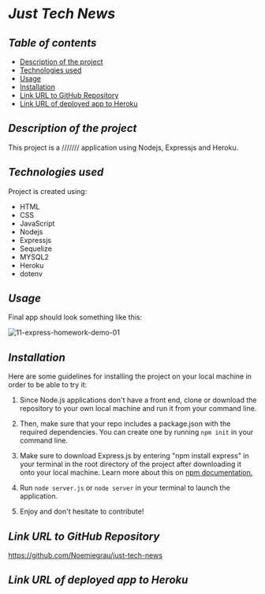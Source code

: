 # **_Just Tech News_**

## **_Table of contents_**
* [Description of the project](#description-of-the-project)
* [Technologies used](#technologies-used)
* [Usage](#usage)
* [Installation](#installation)
* [Link URL to GitHub Repository](#link-URL-to-GitHub-repository)
* [Link URL of deployed app to Heroku](#link-URL-of-deployed-app-to-Heroku)

## **_Description of the project_**
This project is a /////// application using Nodejs, Expressjs and Heroku. 

## **_Technologies used_**
Project is created using:
* HTML
* CSS
* JavaScript
* Nodejs
* Expressjs
* Sequelize
* MYSQL2
* Heroku
* dotenv

## **_Usage_**
Final app should look something like this:

![11-express-homework-demo-01](https://user-images.githubusercontent.com/78329298/116654157-74a4f900-a93d-11eb-87d9-0bbfbc6846a0.png)

## **_Installation_**
Here are some guidelines for installing the project on your local machine in order to be able to try it: 

1. Since Node.js applications don't have a front end, clone or download the repository to your own local machine and run it from your command line.

2. Then, make sure that your repo includes a package.json with the required dependencies. You can create one by running ```npm init``` in your command line.

3. Make sure to download Express.js by entering "npm install express" in your terminal in the root directory of the project after downloading it onto your local machine. Learn more about this on [npm documentation.](https://www.npmjs.com/package/express)

4. Run ```node server.js``` or ```node server``` in your terminal to launch the application.

5. Enjoy and don't hesitate to contribute!

## **_Link URL to GitHub Repository_**
https://github.com/Noemiegrau/just-tech-news

## **_Link URL of deployed app to Heroku_**